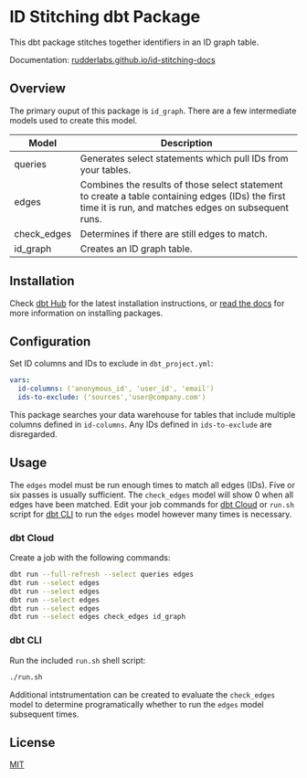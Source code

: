 # ID Stitching dbt Package

This dbt package stitches together identifiers in an ID graph table.

Documentation: [rudderlabs.github.io/id-stitching-docs](https://rudderlabs.github.io/id-stitching-docs/)

## Overview

The primary ouput of this package is `id_graph`. There are a few intermediate models used to create this model.

| Model | Description |
| --- | --- |
| queries | Generates select statements which pull IDs from your tables. |
| edges | Combines the results of those select statement to create a table containing edges (IDs) the first time it is run, and matches edges on subsequent runs. |
| check_edges | Determines if there are still edges to match. |
| id_graph | Creates an ID graph table. |

## Installation

Check [dbt Hub](https://hub.getdbt.com/rudderlabs/id_stitching/latest/) for the latest installation instructions, or [read the docs](https://docs.getdbt.com/docs/package-management) for more information on installing packages.

## Configuration

Set ID columns and IDs to exclude in `dbt_project.yml`:

```yaml
vars:
  id-columns: ('anonymous_id', 'user_id', 'email')
  ids-to-exclude: ('sources','user@company.com')
```

This package searches your data warehouse for tables that include multiple columns defined in `id-columns`. Any IDs defined in `ids-to-exclude` are disregarded.

## Usage

The `edges` model must be run enough times to match all edges (IDs). Five or six passes is usually sufficient. The `check_edges` model will show 0 when all edges have been matched. Edit your job commands for [dbt Cloud](https://docs.getdbt.com/docs/dbt-cloud/cloud-overview) or `run.sh` script for [dbt CLI](https://docs.getdbt.com/dbt-cli/cli-overview) to run the `edges` model however many times is necessary.

### dbt Cloud

Create a job with the following commands:

```bash
dbt run --full-refresh --select queries edges
dbt run --select edges
dbt run --select edges
dbt run --select edges
dbt run --select edges
dbt run --select edges check_edges id_graph
```

### dbt CLI

Run the included `run.sh` shell script:

```bash
./run.sh
```

Additional intstrumentation can be created to evaluate the `check_edges` model to determine programatically whether to run the `edges` model subsequent times.

## License

[MIT](LICENSE)
